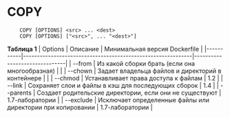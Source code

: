 # COPY

```
    COPY [OPTIONS] <src> ... <dest>
    COPY [OPTIONS] ["<src>", ... "<dest>"]
```

__Таблица 1__
| Options   | Описание                                                    | Минимальная версия Dockerfile |
|-----------|-------------------------------------------------------------|-------------------------------|
| --from    | Из какой сборки брать (если она многообразная)              |                               |
| --chown   | Задает владельца файлов и директорий в контейнере           |                               |
| --chmod   | Устанавливает права доступа к файлам                        | 1.2                           |
| --link    | Сохраняет слои и файлы в кэш для последующих сборок         | 1.4                           |
| --parents | Создает родительские директории, если они не существуют     | 1.7-лаборатории               |
| --exclude | Исключает определенные файлы или директории при копировании | 1.7-лаборатории               |

